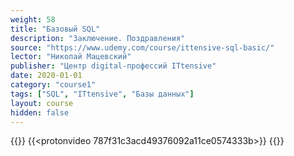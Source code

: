 ```yaml
---
weight: 58
title: "Базовый SQL"
description: "Заключение. Поздравления"
source: "https://www.udemy.com/course/ittensive-sql-basic/"
lector: "Николай Мацевский"
publisher: "Центр digital-профессий ITtensive"
date: 2020-01-01
category: "course1"
tags: ["SQL", "ITtensive", "Базы данных"]
layout: course
hidden: false
---
```

{{<players>}}
    {{<protonvideo 787f31c3acd49376092a11ce0574333b>}}
{{</players>}}